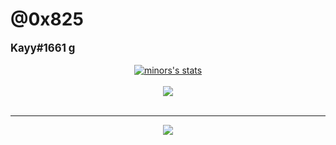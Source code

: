 # @0x825
<div style='font-size:1.2em'>
	<b>Kayy#1661 g</b>
	<br>

</div>

<br>

<center>
<a href="https://github.com/minors">
  <img align="center" src="https://github-readme-stats.vercel.app/api?username=minors&show_icons=true&include_all_commits=true&show_icons=true&title_color=fff&icon_color=79ff97&text_color=9f9f9f&bg_color=151515" alt="minors's stats" />
</a>
<br><br>
<a href="https://github.com/minors?tab=repositories">
  <img align="center" src="https://github-readme-stats.vercel.app/api/top-langs/?username=minors&langs_count=8&layout=compact&show_icons=true&title_color=fff&icon_color=79ff97&text_color=9f9f9f&bg_color=151515" />
</a>
<br>
<br>
<hr>

<img src="https://komarev.com/ghpvc/?username=minors&style=flat-square">

</center>
